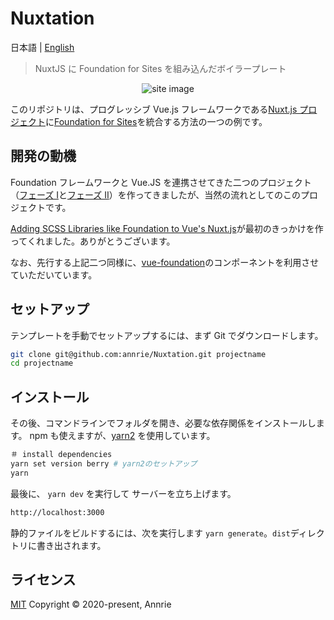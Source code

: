 # Nuxtation

日本語 | [English](./README.md)

> NuxtJS に Foundation for Sites を組み込んだボイラープレート

<p align="center"><img src="https://user-images.githubusercontent.com/5172584/80383058-0d91d600-88de-11ea-916a-7dfdea1f4800.png" alt="site image"></p>

このリポジトリは、プログレッシブ Vue.js フレームワークである[Nuxt.js プロジェクト](https://jp.nuxtjs.org)に[Foundation for Sites](https://get.foundation/sites/docs/)を統合する方法の一つの例です。

## 開発の動機

Foundation フレームワークと Vue.JS を連携させてきた二つのプロジェクト（[フェーズ Ⅰ](https://github.com/annrie/Foundation-Vue)と[フェーズ Ⅱ](https://github.com/annrie/Vuedation/tree/master)）を作ってきましたが、当然の流れとしてのこのプロジェクトです。

[Adding SCSS Libraries like Foundation to Vue's Nuxt.js](https://zendev.com/2018/05/04/adding-scss-libraries-like-foundation-to-nuxt.html)が最初のきっかけを作ってくれました。ありがとうございます。

なお、先行する上記二つ同様に、[vue-foundation](https://github.com/vue-foundation/vue-foundation)のコンポーネントを利用させていただいています。

## セットアップ

テンプレートを手動でセットアップするには、まず Git でダウンロードします。

```bash {.copy}
git clone git@github.com:annrie/Nuxtation.git projectname
cd projectname
```

## インストール

その後、コマンドラインでフォルダを開き、必要な依存関係をインストールします。
npm も使えますが、[yarn2](https://yarnpkg.com/getting-started/install) を使用しています。

```bash
＃ install dependencies
yarn set version berry # yarn2のセットアップ
yarn
```

最後に、 `yarn dev` を実行して サーバーを立ち上げます。

```bash
http://localhost:3000
```

静的ファイルをビルドするには、次を実行します `yarn generate`。`dist`ディレクトリに書き出されます。

## ライセンス

[MIT](https://github.com/annrie/Nuxtation/blob/master/LICENSE)
Copyright &copy; 2020-present, Annrie
